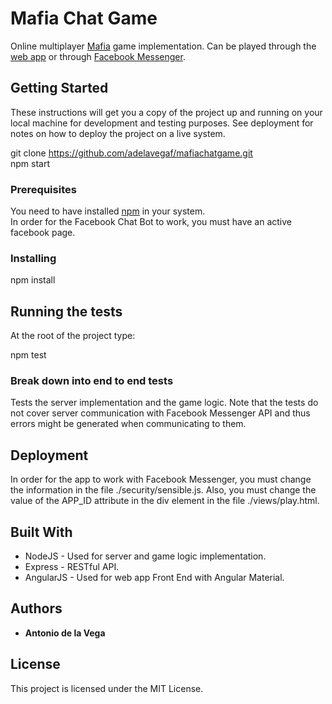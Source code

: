 # Mafia Chat Game

Online multiplayer [Mafia](https://en.wikipedia.org/wiki/Mafia_(party_game)) game implementation. Can be played through the [web app](https://mafiachatgame.herokuapp.com) or through [Facebook Messenger](https://facebook.com/mafiachatgame).

## Getting Started

These instructions will get you a copy of the project up and running on your local machine for development and testing purposes. See deployment for notes on how to deploy the project on a live system.  

git clone https://github.com/adelavegaf/mafiachatgame.git  
npm start  

### Prerequisites

You need to have installed [npm](https://www.npmjs.com/) in your system.  
In order for the Facebook Chat Bot to work, you must have an active facebook page.  

### Installing

npm install  

## Running the tests

At the root of the project type:

npm test

### Break down into end to end tests

Tests the server implementation and the game logic. Note that the tests do not cover server communication with Facebook Messenger API and thus errors might be generated when communicating to them.

## Deployment

In order for the app to work with Facebook Messenger, you must change the information in the file ./security/sensible.js. Also, you must change the value of the APP_ID attribute in the div element in the file ./views/play.html.

## Built With

* NodeJS - Used for server and game logic implementation.
* Express - RESTful API.
* AngularJS - Used for web app Front End with Angular Material.

## Authors

* **Antonio de la Vega**

## License

This project is licensed under the MIT License.